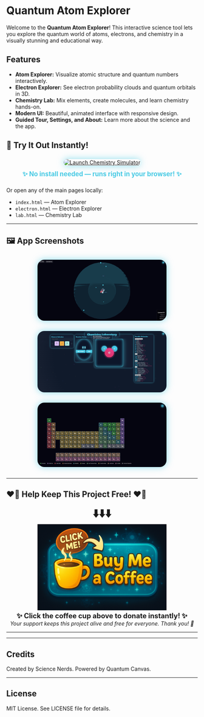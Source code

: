 # Quantum Atom Explorer

Welcome to the **Quantum Atom Explorer**! This interactive science tool lets you explore the quantum world of atoms, electrons, and chemistry in a visually stunning and educational way.

## Features
- **Atom Explorer:** Visualize atomic structure and quantum numbers interactively.
- **Electron Explorer:** See electron probability clouds and quantum orbitals in 3D.
- **Chemistry Lab:** Mix elements, create molecules, and learn chemistry hands-on.
- **Modern UI:** Beautiful, animated interface with responsive design.
- **Guided Tour, Settings, and About:** Learn more about the science and the app.




## 🚀 Try It Out Instantly!

<div align="center" style="margin: 24px 0;">
  <a href="https://rorrimaesu.github.io/ChemistrySimulator/" target="_blank">
    <img src="https://img.shields.io/badge/Launch%20Chemistry%20Simulator-Click%20Here%20to%20Play!-48cae4?style=for-the-badge&logo=github" alt="Launch Chemistry Simulator" style="margin-bottom:12px; box-shadow:0 0 18px #48cae4a0; border-radius:18px;" />
  </a>
  <br>
  <strong style="font-size:1.2em; color:#48cae4;">✨ No install needed — runs right in your browser! ✨</strong>
</div>

Or open any of the main pages locally:
- `index.html` — Atom Explorer
- `electron.html` — Electron Explorer
- `lab.html` — Chemistry Lab

---

## 🖼️ App Screenshots

<div align="center">
  <img src="AtomScreenshot.png" alt="Atom Explorer Screenshot" width="340" style="margin:12px; border-radius:18px; box-shadow:0 0 18px #48cae4a0;" />
  <img src="LabScreenshot.png" alt="Chemistry Lab Screenshot" width="340" style="margin:12px; border-radius:18px; box-shadow:0 0 18px #48cae4a0;" />
  <img src="PeriodicTableScreenshot.png" alt="Periodic Table Screenshot" width="340" style="margin:12px; border-radius:18px; box-shadow:0 0 18px #48cae4a0;" />
</div>

---




## ❤️‍🔥 Help Keep This Project Free! ❤️‍🔥

<div align="center">
  <strong style="font-size:2em;">⬇️⬇️⬇️</strong><br>
  <a href="https://buymeacoffee.com/rorrimaesu" target="_blank">
    <img src="donation_image.png" alt="Buy Me A Coffee" width="340" />
  </a>
  <br>
  <strong style="font-size:1.3em;">✨ Click the coffee cup above to donate instantly! ✨</strong>
  <br>
  <em>Your support keeps this project alive and free for everyone. Thank you! 💖</em>
</div>

---

---

## Credits
Created by Science Nerds. Powered by Quantum Canvas.

---

## License
MIT License. See LICENSE file for details.
